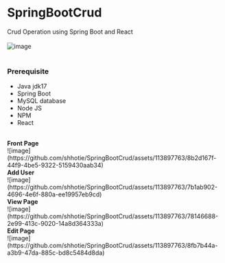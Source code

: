 # SpringBootCrud
Crud Operation using Spring Boot and React
</br></br>
![image](https://github.com/shhotie/SpringBootCrud/assets/113897763/ae096703-4997-47ac-bc87-b45694ee9a7c)
</br></br>
<h3>Prerequisite</h3>
<ul>
  <li>Java jdk17 </li>
  <li>Spring Boot</li>
  <li>MySQL database</li>
  <li>Node JS</li>
  <li>NPM</li>
  <li>React</li>
</ul>

</br>
<b>Front Page </b>
</br>
![image](https://github.com/shhotie/SpringBootCrud/assets/113897763/8b2d167f-44f9-4be5-9322-5159430aab34)
</br>
<b>Add User</b>
</br>
![image](https://github.com/shhotie/SpringBootCrud/assets/113897763/7b1ab902-4696-4e6f-880a-ee19957eb9cd)
</br>
<b>View Page</b>
</br>
![image](https://github.com/shhotie/SpringBootCrud/assets/113897763/78146688-2e99-413c-9020-14a8d364333a)
</br>
<b>Edit Page</b>
</br>
![image](https://github.com/shhotie/SpringBootCrud/assets/113897763/8fb7b44a-a3b9-47da-885c-bd8c5484d8da)


